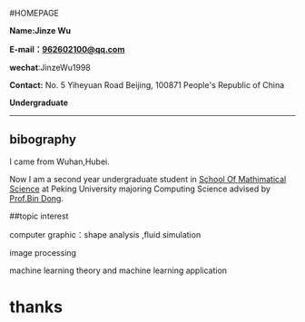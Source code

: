 #HOMEPAGE&nbsp;

**Name:Jinze Wu** 

**E-mail：962602100@qq.com**

**wechat**:JinzeWu1998

**Contact:** No. 5 Yiheyuan Road Beijing, 100871 People's Republic of China

**Undergraduate**

---

## bibography

I came from Wuhan,Hubei.

Now I am a second year undergraduate student in [School Of Mathimatical Science](http://www.math.pku.edu.cn/) at Peking University majoring    Computing Science advised by [Prof.Bin Dong](http://bicmr.pku.edu.cn/~dongbin). 

##topic interest

computer graphic：shape analysis ,fluid simulation

image processing

machine learning theory and machine learning application

# thanks
